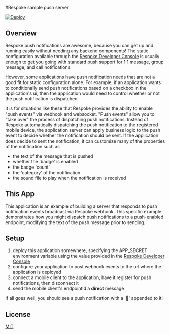 #Respoke sample push server

[![Deploy](https://www.herokucdn.com/deploy/button.png)](https://heroku.com/deploy?template=https://github.com/chadxz/sample-push-server)

## Overview
Respoke push notifications are awesome, because you can get up and running easily without needing any backend components!
The static configuration available through the [Respoke Developer Console][] is usually enough to get you going with
standard push support for 1:1 message, group message, and call notifications.

However, some applications have push notification needs that are not a good fit for static configuration alone. For
example, if an application wants to conditionally send push notifications based on a checkbox in the application's ui,
then the application would need to control whether or not the push notification is dispatched.

It is for situations like these that Respoke provides the ability to enable "push events" via webhook and websocket.
"Push events" allow you to  "take over" the process of dispatching push notifications. Instead of Respoke automatically
dispatching the push notification to the registered mobile device, the application server can apply business logic to
the push event to decide whether the notification should be sent. If the application does decide to sent the
notification, it can customize many of the properties of the notification such as

 - the text of the message that is pushed
 - whether the 'badge' is enabled
 - the badge 'count'
 - the 'category' of the notification
 - the sound file to play when the notification is received

## This App
This application is an example of building a server that responds to push notification events broadcast via Respoke
webhook. This specific example demonstrates how you might dispatch push notifications to a push-enabled endpoint,
modifying the text of the push message prior to sending.

## Setup
 1. deploy this application somewhere, specifying the APP_SECRET environment variable using the value provided
 in the [Respoke Developer Console][]
 2. configure your application to post webhook events to the url where the application is deployed
 3. connect a mobile client to the application, have it register for push notifications, then disconnect it
 4. send the mobile client's endpointId a **direct** message

If all goes well, you should see a push notification with a '🎯' appended to it!

## License
[MIT](LICENSE)

[Respoke Developer Console]: https://portal.respoke.io

